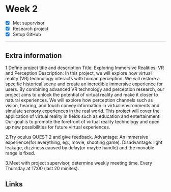 # Week 2

- [x] Met supervisor
- [x] Research project
- [x] Setup GitHub

---

## Extra information
1.Define project title and description
Title:
Exploring Immersive Realities: VR and Perception
Description:
In this project, we will explore how virtual reality (VR) technology interacts with human perception. 
We will restore a specific historical scene and create an incredible immersive experience for users. 
By combining advanced VR technology and perception research, our project aims to unlock the potential of virtual reality and make it closer to natural experiences. 
We will explore how perception channels such as vision, hearing, and touch convey information in virtual environments and simulate sensory experiences in the real world. 
This project will cover the application of virtual reality in fields such as education and entertainment. 
Our goal is to promote the forefront of virtual reality technology and open up new possibilities for future virtual experiences.

2.Try oculus QUEST 2 and give feedback.
Advantage: An immersive experience(for everything, eg., movie, shooting game).
Disadvantage: light leakage, dizziness caused by delay(or maybe handle) and the movable range is fixed.

3.Meet with project supervisor, determine weekly meeting time.
Every Thursday at 17:00 (last 20 minites).
## Links

